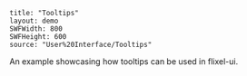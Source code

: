 ```
title: "Tooltips"
layout: demo
SWFWidth: 800
SWFHeight: 600
source: "User%20Interface/Tooltips"
```

An example showcasing how tooltips can be used in flixel-ui.
